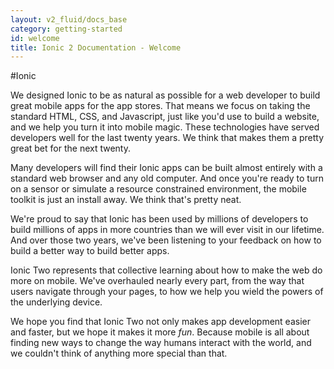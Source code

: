 ```yaml
---
layout: v2_fluid/docs_base
category: getting-started
id: welcome
title: Ionic 2 Documentation - Welcome
---
```


#Ionic

We designed Ionic to be as natural as possible for a web developer to build great mobile apps for the app stores. That means we focus on taking the standard HTML, CSS, and Javascript, just like you'd use to build a website, and we help you turn it into mobile magic. These technologies have served developers well for the last twenty years. We think that makes them a pretty great bet for the next twenty.

Many developers will find their Ionic apps can be built almost entirely with a standard web browser and any old computer. And once you're ready to turn on a sensor or simulate a resource constrained environment, the mobile toolkit is just an install away. We think that's pretty neat.

We're proud to say that Ionic has been used by millions of developers to build millions of apps in more countries than we will ever visit in our lifetime. And over those two years, we've been listening to your feedback on how to build a better way to build better apps.

Ionic Two represents that collective learning about how to make the web do more on mobile. We've overhauled nearly every part, from the way that users navigate through your pages, to how we help you wield the powers of the underlying device.

We hope you find that Ionic Two not only makes app development easier and faster, but we hope it makes it more *fun*. Because mobile is all about finding new ways to change the way humans interact with the world, and we couldn't think of anything more special than that.


